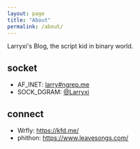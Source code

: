 ```yaml
---
layout: page
title: "About"
permalink: /about/
---
```


Larryxi's Blog, the script kid in binary world.

## socket

* AF_INET: [larry#ngrep.me](javascript:alert(1))
* SOCK_DGRAM: [@Larryxi](https://weibo.com/u/3996118191)

## connect

* Wrfly: <https://kfd.me/>
* phithon: <https://www.leavesongs.com/>

<!--
  history -c
-->
